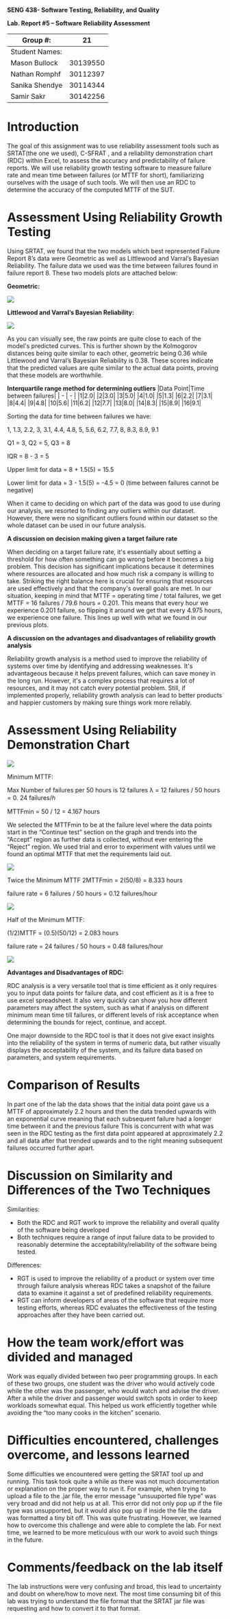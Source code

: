 **SENG 438- Software Testing, Reliability, and Quality**

**Lab. Report \#5 – Software Reliability Assessment**

| Group \#:       |21|
|-----------------|---|
| Student Names:  |   |
|Mason Bullock|30139550|
|Nathan Romphf|30112397|
|Sanika Shendye	|30114344|
|Samir Sakr	|30142256|

# Introduction
The goal of this assignment was to use reliability assessment tools such as SRTAT(the one we used), C-SFRAT , and a reliability demonstration chart (RDC) within Excel, to assess the accuracy and predictability of failure reports. We will use reliability growth testing software to measure failure rate and mean time between failures (or MTTF for short), familiarizing ourselves with the usage of such tools. We will then use an RDC to determine the accuracy of the computed MTTF of the SUT.
# 

# Assessment Using Reliability Growth Testing 
Using SRTAT, we found that the two models which best represented Failure Report 8’s data were Geometric as well as Littlewood and Varral’s Bayesian Reliability. The failure data we used was the time between failures found in failure report 8. These two models plots are attached below:

**Geometric:**

![](Aspose.Words.04a400bd-58d6-43b5-9265-2c2477a9488f.001.jpeg)

**Littlewood and Varral’s Bayesian Reliability:**

![](Aspose.Words.04a400bd-58d6-43b5-9265-2c2477a9488f.002.jpeg)

As you can visually see, the raw points are quite close to each of the model's predicted curves. This is further shown by the Kolmogorov distances being quite similar to each other, geometric being 0.36 while Littlewood and Varral’s Bayesian Reliability is 0.38. These scores indicate that the predicted values are quite similar to the actual data points, proving that these models are worthwhile.

**Interquartile range method for determining outliers**
|Data Point|Time between failures|
| - | - |
|1|2\.0|
|2|3\.0|
|3|5\.0|
|4|1\.0|
|5|1\.3|
|6|2\.2|
|7|3\.1|
|8|4\.4|
|9|4\.8|
|10|5\.6|
|11|6\.2|
|12|7\.7|
|13|8\.0|
|14|8\.3|
|15|8\.9|
|16|9\.1|

Sorting the data for time between failures we have:

1, 1.3, 2.2, 3, 3.1, 4.4, 4.8, 5, 5.6, 6.2, 7.7, 8, 8.3, 8.9, 9.1

Q1 = 3, Q2 = 5, Q3 = 8

IQR = 8 - 3 = 5

Upper limit for data = 8 + 1.5(5) = 15.5

Lower limit for data = 3 - 1.5(5) = -4.5 = 0 (time between failures cannot be negative)

When it came to deciding on which part of the data was good to use during our analysis, we resorted to finding any outliers within our dataset. However, there were no significant outliers found within our dataset so the whole dataset can be used in our future analysis.


**A discussion on decision making given a target failure rate**

When deciding on a target failure rate, it's essentially about setting a threshold for how often something can go wrong before it becomes a big problem. This decision has significant implications because it determines where resources are allocated and how much risk a company is willing to take. Striking the right balance here is crucial for ensuring that resources are used effectively and that the company's overall goals are met. In our situation, keeping in mind that MTTF = operating time / total failures, we get MTTF = 16 failures / 79.6 hours = 0.201. This means that every hour we experience 0.201 failure, so flipping it around we get that every 4.975 hours, we experience one failure. This lines up well with what we found in our previous plots.

**A discussion on the advantages and disadvantages of reliability growth analysis**

Reliability growth analysis is a method used to improve the reliability of systems over time by identifying and addressing weaknesses. It's advantageous because it helps prevent failures, which can save money in the long run. However, it's a complex process that requires a lot of resources, and it may not catch every potential problem. Still, if implemented properly, reliability growth analysis can lead to better products and happier customers by making sure things work more reliably.

# Assessment Using Reliability Demonstration Chart 
![](Aspose.Words.04a400bd-58d6-43b5-9265-2c2477a9488f.003.jpeg)

Minimum MTTF:

Max Number of failures per 50 hours is 12 failures λ = 12 failures / 50 hours  = 0. 24  failures/ℎ

MTTFmin = 50 / 12 = 4.167 hours

We selected the MTTFmin to be at the failure level where the data points start in the “Continue test” section on the graph and trends into the “Accept” region as further data is collected, without ever entering the “Reject” region. We used trial and error to experiment with values until we found an optimal MTTF that met the requirements laid out.

![](Aspose.Words.04a400bd-58d6-43b5-9265-2c2477a9488f.004.jpeg)

Twice the Minimum MTTF
2MTTFmin = 2(50/8) = 8.333 hours 

failure rate = 6 failures / 50 hours = 0.12 failures/hour

![](Aspose.Words.04a400bd-58d6-43b5-9265-2c2477a9488f.005.jpeg)


Half of the Minimum MTTF:

(1/2)MTTF = (0.5)(50/12) = 2.083 hours

failure rate = 24 failures / 50 hours = 0.48 failures/hour

![](Aspose.Words.04a400bd-58d6-43b5-9265-2c2477a9488f.006.jpeg)

**Advantages and Disadvantages of RDC:**

RDC analysis is a very versatile tool that is time efficient as it only requires you to input data points for failure data, and cost efficient as it is a free to use excel spreadsheet. It also very quickly can show you how different parameters may affect the system, such as what if analysis on different minimum mean time till failures, or different levels of risk acceptance when determining the bounds for reject, continue, and accept.

One major downside to the RDC tool is that it does not give exact insights into the reliability of the system in terms of numeric data, but rather visually displays the acceptability of the system, and its failure data based on parameters, and system requirements.
# 

# Comparison of Results

In part one of the lab the data shows that the initial data point gave us a MTTF of approximately 2.2 hours and then the data trended upwards with an exponential curve meaning that each subsequent failure had a longer time between it and the previous failure This is concurrent with what was seen in the RDC testing as the first data point appeared at approximately 2.2 and all data after that trended upwards and to the right meaning subsequent failures occurred further apart.

# Discussion on Similarity and Differences of the Two Techniques


Similarities:

- Both the RDC and RGT work to improve the reliability and overall quality of the software being developed
- Both techniques require a range of input failure data to be provided to reasonably determine the acceptability/reliability of the software being tested.

Differences:

- RGT is used to improve the reliability of a product or system over time through failure analysis whereas RDC takes a snapshot of the failure data to examine it against a set of predefined reliability requirements.
- RGT can inform developers of areas of the software that require more testing efforts, whereas RDC evaluates the effectiveness of the testing approaches after they have been carried out.

# How the team work/effort was divided and managed

Work was equally divided between two peer programming groups. In each of these two groups, one student was the driver who would actively code while the other was the passenger, who would watch and advise the driver. After a while the driver and passenger would switch spots in order to keep workloads somewhat equal. This helped us work efficiently together while avoiding the “too many cooks in the kitchen” scenario.

# 

# Difficulties encountered, challenges overcome, and lessons learned

Some difficulties we encountered were getting the SRTAT tool up and running. This task took quite a while as there was not much documentation or explanation on the proper way to run it. For example, when trying to upload a file to the .jar file, the error message “unsuuported file type” was very broad and did not help us at all. This error did not only pop up if the file type was unsupported, but it would also pop up if inside the file the data was formatted a tiny bit off. This was quite frustrating. However, we learned how to overcome this challenge and were able to complete the lab. For next time, we learned to be more meticulous with our work to avoid such things in the future.

# Comments/feedback on the lab itself

The lab instructions were very confusing and broad, this lead to uncertainty and doubt on where/how to move next. The most time consuming bit of this lab was trying to understand the file format that the SRTAT jar file was requesting and how to convert it to that format.
